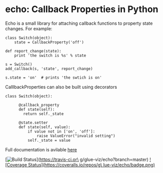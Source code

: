 echo: Callback Properties in Python
===================================

Echo is a small library for attaching callback functions
to property state changes. For example:

```
class Switch(object):
    state = CallbackProperty('off')

def report_change(state):
    print 'the switch is %s' % state

s = Switch()
add_callback(s, 'state', report_change)

s.state = 'on'  # prints 'the swtich is on'
```

CalllbackProperties can also be built using decorators

```
class Switch(object):

      @callback_property
      def state(self):
        return self._state

      @state.setter
      def state(self, value):
          if value not in ['on', 'off']:
              raise ValueError("invalid setting")
          self._state = value
```

Full documentation is avilable [here](https://echo.rtfd.org/)

[![Build Status](https://travis-ci.org/glue-viz/echo.png)](https://travis-ci.or\
g/glue-viz/echo?branch=master) [![Coverage Status](https://coveralls.io/repos/g\
lue-viz/echo/badge.png)](https://coveralls.io/r/glue-viz/echo)
